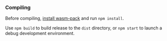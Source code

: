 ### Compiling

Before compiling, [install wasm-pack](https://rustwasm.github.io/wasm-pack/installer) and run `npm install`.

Use `npm build` to build release to the `dist` directory, or `npm start` to launch a debug development environment.
